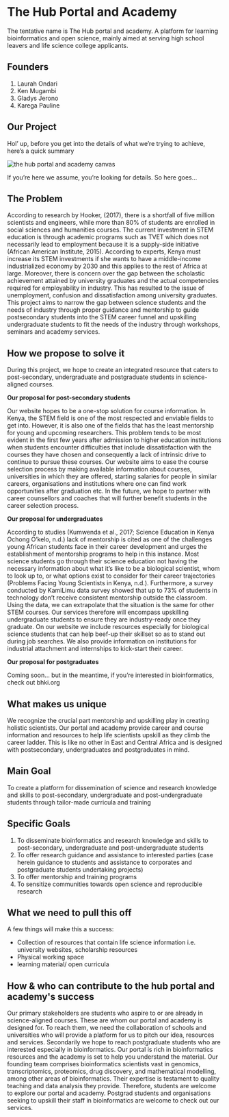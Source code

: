 # The Hub Portal and Academy
The tentative name is The Hub portal and academy. A platform for learning bioinformatics and open science, mainly aimed at serving high school leavers and life science college applicants.

## Founders
1. Laurah Ondari
2. Ken Mugambi
3. Gladys Jerono
4. Karega Pauline

## Our Project
Hol’ up, before you get into the details of what we’re trying to achieve, here’s a quick summary


![the hub portal and academy canvas](https://user-images.githubusercontent.com/72727098/201065060-2fdf91b2-1eb0-4387-be47-ea80fdf98e29.png)

If you’re here we assume, you’re looking for details. So here goes…

## The Problem
According to research by Hooker, (2017), there is a shortfall of five million scientists and engineers, while more than 80% of students are enrolled in social sciences and humanities courses. The current investment in STEM education is through academic programs such as TVET which does not necessarily lead to employment because it is a supply-side initiative (African American Institute, 2015). According to experts, Kenya must increase its STEM investments if she wants to have a middle-income industrialized economy by 2030 and this applies to the rest of Africa at large. Moreover, there is concern over the gap between the scholastic achievement attained by university graduates and the actual competencies required for employability in industry. This has resulted to the issue of unemployment, confusion and dissatisfaction among university graduates. This project aims to narrow the gap between science students and the needs of industry through proper guidance and mentorship to guide postsecondary students into the STEM career funnel and upskilling undergraduate students to fit the needs of the industry through workshops, seminars and academy services.

## How we propose to solve it
During this project, we hope to create an integrated resource that caters to post-secondary, undergraduate and postgraduate students in science-aligned courses. 

**Our proposal for post-secondary students**

Our website hopes to be a one-stop solution for course information. In Kenya, the STEM field is one of the most respected and enviable fields to get into. However, it is also one of the fields that has the least mentorship for young and upcoming researchers. This problem tends to be most evident in the first few years after admission to higher education institutions when students encounter difficulties that include dissatisfaction with the courses they have chosen and consequently a lack of intrinsic drive to continue to pursue these courses. Our website aims to ease the course selection process by making available information about courses, universities in which they are offered, starting salaries for people in similar careers, organisations and institutions where one can find work opportunities after graduation etc. In the future, we hope to partner with career counsellors and coaches that will further benefit students in the career selection process.

**Our proposal for undergraduates**

According to studies (Kumwenda et al., 2017; Science Education in Kenya Ochong O’kelo, n.d.) lack of mentorship is cited as one of the challenges young African students face in their career development and urges the establishment of mentorship programs to help in this instance. Most science students go through their science education not having the necessary information about what it’s like to be a biological scientist, whom to look up to, or what options exist to consider for their career trajectories (Problems Facing Young Scientists in Kenya, n.d.). Furthermore, a survey conducted by KamiLimu data survey showed that up to 73% of students in technology don’t receive consistent mentorship outside the classroom. Using the data, we can extrapolate that the situation is the same for other STEM courses. Our services therefore will encompass upskilling undergraduate students to ensure they are industry-ready once they graduate. On our website we include resources especially for biological science students that can help beef-up their skillset so as to stand out during job searches. We also provide information on institutions for industrial attachment and internships to kick-start their career.

**Our proposal for postgraduates**

Coming soon… but in the meantime, if you’re interested in bioinformatics, check out bhki.org

## What makes us unique
We recognize the crucial part mentorship and upskilling play in creating holistic scientists. Our portal and academy provide career and course information and resources to help life scientists upskill as they climb the career ladder. This is like no other in East and Central Africa and is designed with postsecondary, undergraduates and postgraduates in mind.

## Main Goal
To create a platform for dissemination of science and research knowledge and skills to post-secondary, undergraduate and post-undergraduate students through tailor-made curricula and training

## Specific Goals
1. To disseminate bioinformatics and research knowledge and skills to post-secondary, undergraduate and post-undergraduate students
2. To offer research guidance and assistance to interested parties (case herein guidance to students and assistance to corporates and postgraduate students undertaking projects)
3. To offer mentorship and training programs
4. To sensitize communities towards open science and reproducible research

## What we need to pull this off
A few things will make this a success:
- Collection of resources that contain life science information i.e. university websites, scholarship resources
- Physical working space
- learning material/ open curricula

## How & who can contribute to the hub portal and academy's success
Our primary stakeholders are students who aspire to or are already in science-aligned courses. These are whom our portal and academy is designed for. To reach them, we need the collaboration of schools and universities who will provide a platform for us to pitch our idea, resources and services. Secondarily we hope to reach postgraduate students who are interested especially in bioinformatics. Our portal is rich in bioinformatics resources and the academy is set to help you understand the material. Our founding team comprises bioinformatics scientists vast in genomics, transcriptomics, proteomics, drug discovery, and mathematical modelling, among other areas of bioinformatics. Their expertise is testament to quality teaching and data analysis they provide.
Therefore, students are welcome to explore our portal and academy. Postgrad students and organisations seeking to upskill their staff in bioinformatics are welcome to check out our services. 



